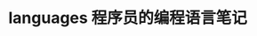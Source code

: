 # languages 程序员的编程语言笔记          
     
                   
                  
                            
       
           
 
 
   
      
